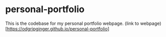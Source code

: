 # personal-portfolio
This is the codebase for my personal portfolio webpage.
(link to webpage)[https://odgripginger.github.io/personal-portfolio]
